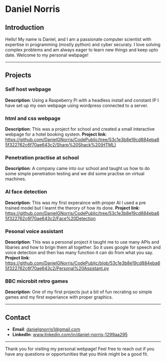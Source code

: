 # Daniel Norris

## Introduction

Hello! My name is Daniel, and I am a passionate computer scientist with expertise in programming (mostly python) and cyber securaty. I love solving complex problems and am always eager to learn new things and keep upto date. 
Welcome to my personal webpage!

---

## Projects

### Self host webpage
**Description**: Using a Raspeberry Pi with a headless install and constant IP I have set up my own webpage using wordpress connected to a server.

### html and css webpage
**Description**: This was a project for school and created a small interactive webpage for a hotel booking system.
**Project link**: https://github.com/DanielGNorris/CodePublic/tree/53c1e3b8e19cd884eba65f322762c6f70ae643c2/Sharp%20Shack%20(HTML)

### Penetration practise at school
**Description**: A company came into our school and taught us how to do some simple penetration testing and we did some practise on virtual machines.

### AI face detection
**Description**: This was my first experaince with proper AI I used a pre trained model but I learnt the therory of how its done.
**Project link**: https://github.com/DanielGNorris/CodePublic/tree/53c1e3b8e19cd884eba65f322762c6f70ae643c2/Face%20Detection

### Pesonal voice assistant
**Description**: This was a personal project it taught me to use many APIs and libaries and how to brign them all together. So it uses google for speech and voice detection and then has many function it can do from what you say.
**Project link**: https://github.com/DanielGNorris/CodePublic/blob/53c1e3b8e19cd884eba65f322762c6f70ae643c2/Personal%20Assistant.py

### BBC microbit retro games
**Description**: One of my first projects jsut a bit of fun recrating so simple games and my first experiance with proper graphics.


---

## Contact

- **Email**: danielgnorris1@gmail.com
- **LinkedIn**: www.linkedin.com/in/daniel-norris-1299aa295

---

Thank you for visiting my personal webpage! Feel free to reach out if you have any questions or opportunities that you think might be a good fit.
